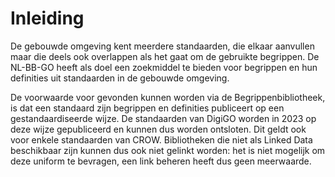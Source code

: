 # Inleiding

De gebouwde omgeving kent meerdere standaarden, die elkaar aanvullen maar die deels ook overlappen als het gaat om de gebruikte begrippen. De NL-BB-GO heeft als doel een zoekmiddel te bieden voor begrippen en hun definities uit standaarden in de gebouwde omgeving. 

De voorwaarde voor gevonden kunnen worden via de Begrippenbibliotheek, is dat een standaard zijn begrippen en definities publiceert op een gestandaardiseerde wijze. De standaarden van DigiGO worden in 2023 op deze wijze gepubliceerd en kunnen dus worden ontsloten. Dit geldt ook voor enkele standaarden van CROW. Bibliotheken die niet als Linked Data beschikbaar zijn kunnen dus ook niet gelinkt worden: het is niet mogelijk om deze uniform te bevragen, een link beheren heeft dus geen meerwaarde.

